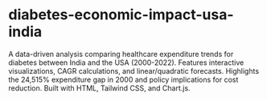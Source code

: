 # diabetes-economic-impact-usa-india
A data-driven analysis comparing healthcare expenditure trends for diabetes between India and the USA (2000-2022). Features interactive visualizations, CAGR calculations, and linear/quadratic forecasts. Highlights the 24,515% expenditure gap in 2000 and policy implications for cost reduction. Built with HTML, Tailwind CSS, and Chart.js.
